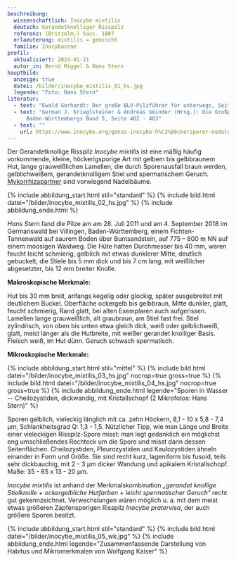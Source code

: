 ```yaml
---
beschreibung:
  wissenschaftlich: Inocybe mixtilis
  deutsch: Gerandetknolliger Risspilz
  referenz: (Britzelm.) Sacc. 1887
  erlaeuterung: mixtilis = gemischt
  familie: Inocybaceae
profil:
  aktualisiert: 2024-01-21
  autor_in: Bernd Miggel & Hans Stern
hauptbild:
  anzeige: true
  datei: /bilder/inocybe_mixtilis_01_hs.jpg
  legende: "Foto: Hans Stern"
literatur:
  - text: "Ewald Gerhardt: Der große BLV-Pilzführer für unterwegs, Seite 312"
  - text: "German J. Krieglsteiner & Andreas Gminder (Hrsg.): Die Großpilze
      Baden-Württembergs Band 5, Seite 462 - 463"
  - text: ""
    url: https://www.inocybe.org/genus-inocybe-h%C3%B6ckersporer-nodulose-spored/mixtilis/
---
```

Der Gerandetknollige Risspilz *Inocybe mixtilis* ist eine mäßig häufig vorkommende, kleine, höckerigsporige Art mit gelbem bis gelbbraunem Hut, lange grauweißlichen Lamellen,  die durch Sporenausfall braun werden, gelblichweißem, gerandetknolligem Stiel und spermatischem Geruch. [Mykorrhizapartner](Mykorrhiza "Glossar") sind vorwiegend Nadelbäume.

{% include abbildung_start.html stil="standard" %}
{% include bild.html datei="/bilder/inocybe_mixtilis_02_hs.jpg" %}
{% include abbildung_ende.html %}

*Hans Stern* fand die Pilze am am 28. Juli 2011 und am 4. September 2018 im Germanswald bei Villingen, Baden-Württemberg, einem Fichten-Tannenwald auf saurem Boden über Buntsandstein, auf 775 – 800 m NN auf einem moosigen Waldweg. Die Hüte hatten Durchmesser bis 40 mm, waren feucht leicht schmierig, gelblich mit etwas dunklerer Mitte, deutlich gebuckelt, die Stiele bis 5 mm dick und bis 7 cm lang, mit weißlicher abgesetzter, bis 12 mm breiter Knolle.

**Makroskopische Merkmale:**

Hut bis 30 mm breit, anfangs kegelig oder glockig, später ausgebreitet mit deutlichem Buckel. Oberfläche ockergelb bis gelbbraun, Mitte dunkler, glatt, feucht schmierig, Rand glatt, bei alten Exemplaren auch aufgerissen. Lamellen lange grauweißlich, alt graubraun, am Stiel fast frei. Stiel zylindrisch, von oben bis unten etwa gleich dick, weiß oder gelblichweiß, glatt, meist länger als die Hutbreite, mit weißer gerandet knolliger Basis. Fleisch weiß, im Hut dünn. Geruch schwach spermatisch.

**Mikroskopische Merkmale:**

{% include abbildung_start.html stil="mittel" %}
{% include bild.html datei="/bilder/inocybe_mixtilis_03_hs.jpg" nocrop=true gross=true %}
{% include bild.html datei="/bilder/inocybe_mixtilis_04_hs.jpg" nocrop=true gross=true %}
{% include abbildung_ende.html legende="Sporen in Wasser -- Cheilozystiden, dickwandig, mit Kristallschopf (2 Mikrofotos: Hans Stern)" %}

Sporen gelblich, vieleckig länglich mit ca. zehn Höckern, 8,1 - 10 x 5,8 - 7,4 µm, Schlankheitsgrad Q: 1,3 - 1,5. Nützlicher Tipp, wie man Länge und Breite einer vieleckigen Risspilz-Spore misst: man legt gedanklich ein möglichst eng umschließendes Rechteck um die Spore und misst dann dessen Seitenflächen. Cheilozystiden, Pleurozystiden und Kaulozystiden ähneln einander in Form und Größe. Sie sind recht kurz, lageniform bis fusoid, teils sehr dickbauchig, mit 2 - 3 µm dicker Wandung und apikalem Kristallschopf. Maße: 35 - 65 x 13 - 20 µm. 

*Inocybe mixtilis* ist anhand der Merkmalskombination *„gerandet knollige Stielknolle + ockergelbliche Hutfarben + leicht spermatischer Geruch“* recht gut gekennzeichnet. Verwechslungen wären möglich u. a. mit dem meist etwas größeren Zapfensporigen Risspilz *Inocybe pratervisa*, der auch größere Sporen besitzt.

{% include abbildung_start.html stil="standard" %}
{% include bild.html datei="/bilder/inocybe_mixtilis_05_wk.jpg" %}
{% include abbildung_ende.html legende="Zusammenfassende Darstellung von Habitus und Mikromerkmalen von Wolfgang Kaiser" %}